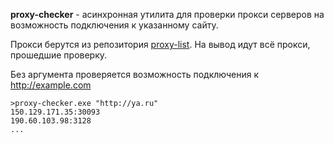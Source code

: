 **proxy-checker** - асинхронная утилита для проверки прокси серверов на возможность подключения к указанному сайту.

Прокси берутся из репозитория [proxy-list](https://github.com/clarketm/proxy-list). На вывод идут всё прокси, прошедшие проверку.

Без аргумента проверяется возможность подключения к http://example.com

```
>proxy-checker.exe "http://ya.ru"
150.129.171.35:30093
190.60.103.98:3128
...
```